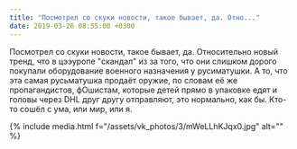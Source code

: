 ```yaml
---
title: "Посмотрел со скуки новости, такое бывает, да. Отно..."
date: 2019-03-26 08:55:00 +0300
---
```


Посмотрел со скуки новости, такое бывает, да. Относительно новый тренд, что в цээуропе "скандал" из за того, что они слишком дорого покупали оборудование военного назначения у русиматушки.  А то, что эта самая русьматушка продаёт оружие, по словам её же пропагандистов, фОшистам, которые детей прямо в упаковке едят и головы через DHL друг другу отправляют, это нормально, как бы. Кто-то сошёл с ума, или мир, или я.

{% include media.html f="/assets/vk_photos/3/mWeLLhKJqx0.jpg" alt="" %}
